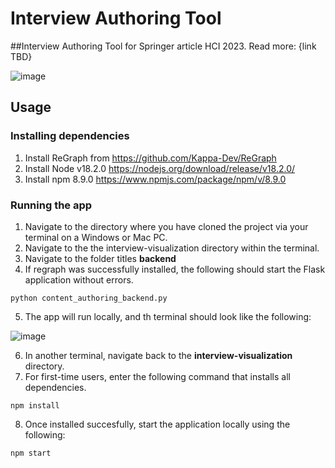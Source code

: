 # Interview Authoring Tool
##Interview Authoring Tool for Springer article HCI 2023. Read more: {link TBD} 

![image](https://user-images.githubusercontent.com/16523534/222416147-54c273ed-aaed-43aa-863b-b119b3fcea07.png)

## Usage 

### Installing dependencies 

1. Install ReGraph from https://github.com/Kappa-Dev/ReGraph
2. Install Node v18.2.0 https://nodejs.org/download/release/v18.2.0/
3. Install npm 8.9.0 https://www.npmjs.com/package/npm/v/8.9.0

### Running the app

1. Navigate to the directory where you have cloned the project via your terminal on a Windows or Mac PC.
2. Navigate to the the interview-visualization directory within the terminal.
3. Navigate to the folder titles <b>backend</b>
4. If regraph was successfully installed, the following should start the Flask application without errors.

```
python content_authoring_backend.py
```

5. The app will run locally, and th terminal should look like the following: 

![image](https://user-images.githubusercontent.com/16523534/222415570-b26fbd62-9a5b-47bb-921a-962dff312871.png)

6. In another terminal, navigate back to the <b>interview-visualization</b> directory.
7. For first-time users, enter the following command that installs all dependencies.

```
npm install
```
8. Once installed succesfully, start the application locally using the following: 

```
npm start

```
